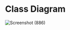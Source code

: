 <h1> Class Diagram </h1>

![Screenshot (886)](https://user-images.githubusercontent.com/62944627/115033491-1fea9280-9ee8-11eb-99d7-4c312114c4d8.png)

